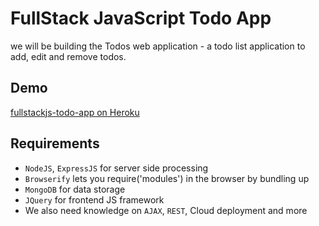 # FullStack JavaScript Todo App
we will be building the Todos web application - a todo list application to add, edit and remove todos.

## Demo
[fullstackjs-todo-app on Heroku](https://fullstackjs-todo-app.herokuapp.com/todos)
## Requirements
- `NodeJS`, `ExpressJS` for server side processing
- `Browserify` lets you require('modules') in the browser by bundling up
- `MongoDB` for data storage
- `JQuery` for frontend JS framework
- We also need knowledge on `AJAX`, `REST`, Cloud deployment and more